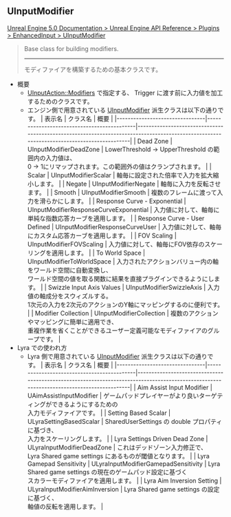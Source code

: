 ## UInputModifier

[Unreal Engine 5.0 Documentation > Unreal Engine API Reference > Plugins > EnhancedInput > UInputModifier](https://docs.unrealengine.com/5.0/en-US/API/Plugins/EnhancedInput/UInputModifier/)

> Base class for building modifiers.
> 
> ----
> モディファイアを構築するための基本クラスです。

* 概要
	* [UInputAction::Modifiers] で指定する、 Trigger に渡す前に入力値を加工するためのクラスです。
	* エンジン側で用意されている [UInputModifier] 派生クラスは以下の通りです。
		| 表示名                         | クラス名                                   | 概要                                                                                                                                     |
		|--------------------------------|--------------------------------------------|------------------------------------------------------------------------------------------------------------------------------------------|
		| Dead Zone                      | UInputModifierDeadZone                     | LowerThreshold -> UpperThreshold の範囲内の入力値は、 <br> 0 -> 1にリマップされます。この範囲外の値はクランプされます。                  |
		| Scalar                         | UInputModifierScalar                       | 軸毎に設定された倍率で入力を拡大縮小します。                                                                                             |
		| Negate                         | UInputModifierNegate                       | 軸毎に入力を反転させます。                                                                                                               |
		| Smooth                         | UInputModifierSmooth                       | 複数のフレームに渡って入力を滑らかにします。                                                                                             |
		| Response Curve - Exponential   | UInputModifierResponseCurveExponential     | 入力値に対して、軸毎に単純な指数応答カーブを適用します。                                                                                 |
		| Response Curve - User Defined  | UInputModifierResponseCurveUser            | 入力値に対して、軸毎にカスタム応答カーブを適用します。                                                                                   |
		| FOV Scaling                    | UInputModifierFOVScaling                   | 入力値に対して、軸毎にFOV依存のスケーリングを適用します。                                                                                |
		| To World Space                 | UInputModifierToWorldSpace                 | 入力されたアクションバリュー内の軸をワールド空間に自動変換し、 <br> ワールド空間の値を取る関数に結果を直接プラグインできるようにします。 |
		| Swizzle Input Axis Values      | UInputModifierSwizzleAxis                  | 入力値の軸成分をスウィズルする。 <br> 1次元の入力を2次元のアクションのY軸にマッピングするのに便利です。                                  |
		| Modifier Collection            | UInputModifierCollection                   | 複数のアクションやマッピングに簡単に適用でき、 <br> 重複作業を省くことができるユーザー定義可能なモディファイアのグループです。           |
* Lyra での使われ方
	* Lyra 側で用意されている [UInputModifier] 派生クラスは以下の通りです。
		| 表示名                         | クラス名                                   | 概要                                                                                                                                     |
		|--------------------------------|--------------------------------------------|------------------------------------------------------------------------------------------------------------------------------------------|
		| Aim Assist Input Modifier      | UAimAssistInputModifier                    | ゲームパッドプレイヤーがより良いターゲティングができるようにするための <br> 入力モディファイアです。                                     |
		| Setting Based Scalar           | ULyraSettingBasedScalar                    | SharedUserSettings の double プロパティに基づき、 <br> 入力をスケーリングします。                                                        |
		| Lyra Settings Driven Dead Zone | ULyraInputModifierDeadZone                 | これはデッドゾーン入力修正で、 <br> Lyra Shared game settings にあるものが閾値となります。                                               |
		| Lyra Gamepad Sensitivity       | ULyraInputModifierGamepadSensitivity       | Lyra Shared game settings の現在のゲームパッド設定に基づく <br> スカラーモディファイアを適用します。                                     |
		| Lyra Aim Inversion Setting     | ULyraInputModifierAimInversion             | Lyra Shared game settings の設定に基づく、 <br> 軸値の反転を適用します。                                                                 |


<!--- ページ内のリンク --->

<!--- 自前の画像へのリンク --->

<!--- generated --->
[UInputAction::Modifiers]: ../../UE/Input/UInputAction.md#uinputactionmodifiers
[UInputModifier]: ../../UE/Input/UInputModifier.md#uinputmodifier

